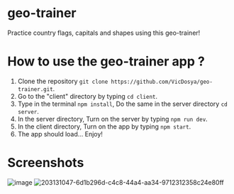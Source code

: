 # geo-trainer
Practice country flags, capitals and shapes using this geo-trainer!

# How to use the geo-trainer app ?
1. Clone the repository `git clone https://github.com/VicDosya/geo-trainer.git`.
2. Go to the "client" directory by typing `cd client`.
3. Type in the terminal `npm install`, Do the same in the server directory `cd server`.
4. In the server directory, Turn on the server by typing `npm run dev`.
5. In the client directory, Turn on the app by typing `npm start`.
6. The app should load... Enjoy!

# Screenshots
![image](https://user-images.githubusercontent.com/96661032/203131047-6d1b296d-c4c8-44a4-aa34-9758c24e80ff.png)
![203131047-6d1b296d-c4c8-44a4-aa34-9712312358c24e80ff](https://user-images.githubusercontent.com/96661032/203132887-005c7be4-e72b-481f-a0a5-f64d1737e6f4.png)

